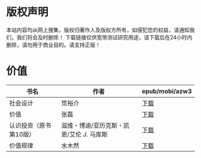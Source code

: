 # 版权声明

本站内容均从网上搜集，版权归著作人及版权方所有，如侵犯您的权益，请通知我们，我们将会及时删除！ 下载链接仅供宽带测试研究用途，请下载后在24小时内删除，请勿用于商业目的。请支持正版！

# 价值

| 书名 | 作者 | epub/mobi/azw3 |
| --- | --- | --- |
| 社会设计 | 笕裕介 | [下载](https://url89.ctfile.com/f/31084289-1357004068-5f7fdc?p=8866) |
| 价值 | 张磊 | [下载](https://url89.ctfile.com/f/31084289-1357000264-bc8f4e?p=8866) |
| 认识投资（原书第10版） | 滋维・博迪/亚历克斯・凯恩/艾伦 J. 马库斯 | [下载](https://url89.ctfile.com/f/31084289-1356995317-3a8c8c?p=8866) |
| 价值规律 | 水木然 | [下载](https://url89.ctfile.com/f/31084289-1357024876-c08f98?p=8866) |
